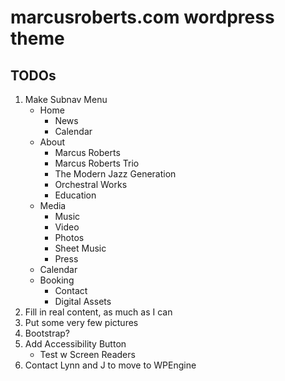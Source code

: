 # marcusroberts.com wordpress theme

## TODOs
1. Make Subnav Menu
    - Home
        - News
        - Calendar
    - About
        - Marcus Roberts
        - Marcus Roberts Trio
        - The Modern Jazz Generation
        - Orchestral Works
        - Education
    - Media
        - Music
        - Video
        - Photos
        - Sheet Music
        - Press
    - Calendar
    - Booking
        - Contact
        - Digital Assets
1. Fill in real content, as much as I can
1. Put some very few pictures
1. Bootstrap?
1. Add Accessibility Button
    - Test w Screen Readers
1. Contact Lynn and J to move to WPEngine
